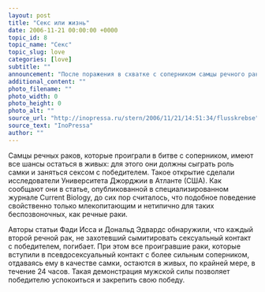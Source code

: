 ```yaml
---
layout: post
title: "Секс или жизнь"
date: 2006-11-21 00:00:00 +0000
topic_id: 8
topic_name: "Секс"
topic_slug: love
categories: [love]
subtitle: ""
announcement: "После поражения в схватке с соперником самцы речного рака могут избежать смерти – если сымитируют секс с победителем. При этом поверженный самец выступает в роли самки."
additional_content: ""
photo_filename: ""
photo_width: 0
photo_height: 0
photo_alt: ""
source_url: "http://inopressa.ru/stern/2006/11/21/14:51:34/flusskrebse"
source_text: "InoPressa"
author: ""
---
```

Самцы речных раков, которые проиграли в битве с соперником, имеют все шансы остаться в живых: для этого они должны сыграть роль самки и заняться сексом с победителем. Такое открытие сделали исследователи Университета Джорджии в Атланте (США). Как сообщают они в статье, опубликованной в специализированном журнале Current Biology, до сих пор считалось, что подобное поведение свойственно только млекопитающим и нетипично для таких беспозвоночных, как речные раки.

Авторы статьи Фади Исса и Дональд Эдвардс обнаружили, что каждый второй речной рак, не захотевший сымитировать сексуальный контакт с победителем, погибает. При этом все проигравшие раки, которые вступили в псевдосексуальный контакт с более сильным соперником, отдаваясь ему в качестве самки, остаются в живых, по крайней мере, в течение 24 часов. Такая демонстрация мужской силы позволяет победителю успокоиться и закрепить свою победу.
